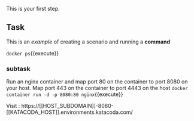 This is your first step.

## Task

This is an _example_ of creating a scenario and running a **command**

`docker ps`{{execute}}

### subtask


Run an nginx container and map port 80 on the container to port 8080 on your host. Map port 443 on the container to port 4443 on the host
`docker container run -d -p 8080:80 nginx`{{execute}}

 Visit : https://[[HOST_SUBDOMAIN]]-8080-[[KATACODA_HOST]].environments.katacoda.com/
